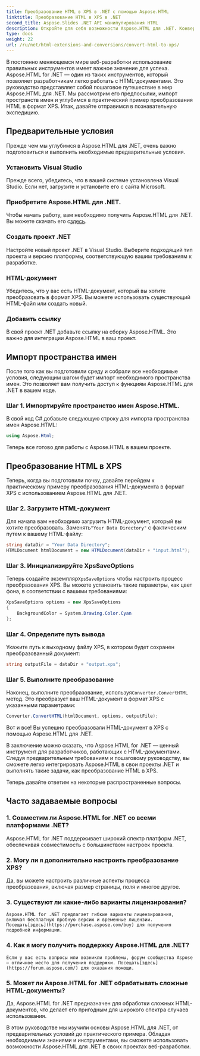 ```yaml
---
title: Преобразование HTML в XPS в .NET с помощью Aspose.HTML
linktitle: Преобразование HTML в XPS в .NET
second_title: Aspose.Slides .NET API манипулирования HTML
description: Откройте для себя возможности Aspose.HTML для .NET. Конвертируйте HTML в XPS без особых усилий. Включены предварительные требования, пошаговое руководство и часто задаваемые вопросы.
type: docs
weight: 22
url: /ru/net/html-extensions-and-conversions/convert-html-to-xps/
---
```


В постоянно меняющемся мире веб-разработки использование правильных инструментов имеет важное значение для успеха. Aspose.HTML for .NET — один из таких инструментов, который позволяет разработчикам легко работать с HTML-документами. Это руководство представляет собой пошаговое путешествие в мир Aspose.HTML для .NET. Мы рассмотрим его предпосылки, импорт пространств имен и углубимся в практический пример преобразования HTML в формат XPS. Итак, давайте отправимся в познавательную экспедицию.

## Предварительные условия

Прежде чем мы углубимся в Aspose.HTML для .NET, очень важно подготовиться и выполнить необходимые предварительные условия.

### Установить Visual Studio

Прежде всего, убедитесь, что в вашей системе установлена Visual Studio. Если нет, загрузите и установите его с сайта Microsoft.

### Приобретите Aspose.HTML для .NET.

 Чтобы начать работу, вам необходимо получить Aspose.HTML для .NET. Вы можете скачать его с[здесь](https://releases.aspose.com/html/net/).

### Создать проект .NET

Настройте новый проект .NET в Visual Studio. Выберите подходящий тип проекта и версию платформы, соответствующую вашим требованиям к разработке.

### HTML-документ

Убедитесь, что у вас есть HTML-документ, который вы хотите преобразовать в формат XPS. Вы можете использовать существующий HTML-файл или создать новый.

### Добавить ссылку

В свой проект .NET добавьте ссылку на сборку Aspose.HTML. Это важно для интеграции Aspose.HTML в ваш проект.

## Импорт пространства имен

После того как вы подготовили среду и собрали все необходимые условия, следующим шагом будет импорт необходимого пространства имен. Это позволяет вам получить доступ к функциям Aspose.HTML для .NET в вашем коде.

### Шаг 1. Импортируйте пространство имен Aspose.HTML.

В свой код C# добавьте следующую строку для импорта пространства имен Aspose.HTML:

```csharp
using Aspose.Html;
```

Теперь все готово для работы с Aspose.HTML в вашем проекте.

## Преобразование HTML в XPS

Теперь, когда вы подготовили почву, давайте перейдем к практическому примеру преобразования HTML-документа в формат XPS с использованием Aspose.HTML для .NET.

### Шаг 2. Загрузите HTML-документ

 Для начала вам необходимо загрузить HTML-документ, который вы хотите преобразовать. Заменять`"Your Data Directory"` с фактическим путем к вашему HTML-файлу:

```csharp
string dataDir = "Your Data Directory";
HTMLDocument htmlDocument = new HTMLDocument(dataDir + "input.html");
```

### Шаг 3. Инициализируйте XpsSaveOptions

 Теперь создайте экземпляр`XpsSaveOptions` чтобы настроить процесс преобразования XPS. Вы можете установить такие параметры, как цвет фона, в соответствии с вашими требованиями:

```csharp
XpsSaveOptions options = new XpsSaveOptions
{
    BackgroundColor = System.Drawing.Color.Cyan
};
```

### Шаг 4. Определите путь вывода

Укажите путь к выходному файлу XPS, в котором будет сохранен преобразованный документ:

```csharp
string outputFile = dataDir + "output.xps";
```

### Шаг 5. Выполните преобразование

 Наконец, выполните преобразование, используя`Converter.ConvertHTML` метод. Это преобразует ваш HTML-документ в формат XPS с указанными параметрами:

```csharp
Converter.ConvertHTML(htmlDocument, options, outputFile);
```

Вот и все! Вы успешно преобразовали HTML-документ в XPS с помощью Aspose.HTML для .NET.

В заключение можно сказать, что Aspose.HTML for .NET — ценный инструмент для разработчиков, работающих с HTML-документами. Следуя предварительным требованиям и пошаговому руководству, вы сможете легко интегрировать Aspose.HTML в свои проекты .NET и выполнять такие задачи, как преобразование HTML в XPS.

Теперь давайте ответим на некоторые распространенные вопросы.

## Часто задаваемые вопросы

### 1. Совместим ли Aspose.HTML for .NET со всеми платформами .NET?
   Aspose.HTML for .NET поддерживает широкий спектр платформ .NET, обеспечивая совместимость с большинством настроек проекта.

### 2. Могу ли я дополнительно настроить преобразование XPS?
   Да, вы можете настроить различные аспекты процесса преобразования, включая размер страницы, поля и многое другое.

### 3. Существуют ли какие-либо варианты лицензирования?
    Aspose.HTML for .NET предлагает гибкие варианты лицензирования, включая бесплатную пробную версию и временные лицензии. Посещать[здесь](https://purchase.aspose.com/buy) для получения подробной информации.

### 4. Как я могу получить поддержку Aspose.HTML для .NET?
    Если у вас есть вопросы или возникли проблемы, форум сообщества Aspose — отличное место для получения поддержки. Посещать[здесь](https://forum.aspose.com/) для оказания помощи.

### 5. Может ли Aspose.HTML for .NET обрабатывать сложные HTML-документы?
   Да, Aspose.HTML for .NET предназначен для обработки сложных HTML-документов, что делает его пригодным для широкого спектра случаев использования.

В этом руководстве мы изучили основы Aspose.HTML для .NET, от предварительных условий до практического примера. Обладая необходимыми знаниями и инструментами, вы сможете использовать возможности Aspose.HTML для .NET в своих проектах веб-разработки.